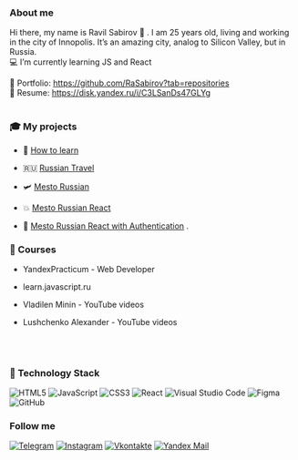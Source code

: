 ### About me

Hi there, my name is Ravil Sabirov 👋 . I am 25 years old, living and working in the city of Innopolis. It’s an amazing city, analog to Silicon Valley, but in Russia.
</br>
💻 I’m currently learning JS and React

🎨 Portfolio: https://github.com/RaSabirov?tab=repositories
</br>
💼 Resume: https://disk.yandex.ru/i/C3LSanDs47GLYg
</br>
</br>

### 🎓 My projects

- 📗 [How to learn](https://github.com/RaSabirov/how-to-learn)

- :ru: [Russian Travel](https://github.com/RaSabirov/russian-travel)

- 🛩️ [Mesto Russian](https://github.com/RaSabirov/mesto)

- 💥 [Mesto Russian React](https://github.com/RaSabirov/mesto-react)

- 🚀 [Mesto Russian React with Authentication](https://github.com/RaSabirov/react-mesto-auth)
  .

### 📕 Courses

- YandexPracticum - Web Developer

- learn.javascript.ru

- Vladilen Minin - YouTube videos

- Lushchenko Alexander - YouTube videos

</br>
</br>

### 🔧 Technology Stack

![HTML5](https://img.shields.io/badge/html5-%23E34F26.svg?style=for-the-badge&logo=html5&logoColor=white)
![JavaScript](https://img.shields.io/badge/javascript-%23323330.svg?style=for-the-badge&logo=javascript&logoColor=%23F7DF1E)
![CSS3](https://img.shields.io/badge/css3-%231572B6.svg?style=for-the-badge&logo=css3&logoColor=white)
![React](https://img.shields.io/badge/react-%2320232a.svg?style=for-the-badge&logo=react&logoColor=%2361DAFB)
![Visual Studio Code](https://img.shields.io/badge/Visual%20Studio%20Code-0078d7.svg?style=for-the-badge&logo=visual-studio-code&logoColor=white)
![Figma](https://img.shields.io/badge/figma-%23F24E1E.svg?style=for-the-badge&logo=figma&logoColor=white)
![GitHub](https://img.shields.io/badge/github-%23121011.svg?style=for-the-badge&logo=github&logoColor=white)

### Follow me

[![Telegram](https://img.shields.io/badge/Telegram-090909?style=for-the-badge&logo=telegram&logoColor=white)](https://www.t.me/sbrvrvl)
[![Instagram](https://img.shields.io/badge/Instagram-090909?style=for-the-badge&logo=Instagram&logoColor=white)](https://www.instagram.com/sbrvrvl)
[![Vkontakte](https://img.shields.io/badge/Vkontakte-090909?style=for-the-badge&logo=VK&logoColor=white)](https://vk.com/sbrvrvl)
[![Yandex Mail](https://img.shields.io/badge/yandex_mail-090909?style=for-the-badge&logo=appveyor&logoColor=white)](mailto:sbrvrvl@ya.ru)

